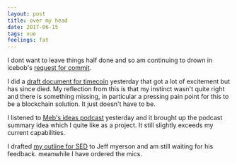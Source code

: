 ```yaml
---
layout: post
title: over my head
date: 2017-06-15
tags: vue
feelings: fat
---
```


I dont want to leave things half done and so am continuing to drown in icebob's [request for commit](https://github.com/icebob/vue-express-mongo-boilerplate/issues/48).

I did a [draft document for timecoin](https://docs.google.com/document/d/1gzYL2dAQEE_fwzWQuUuBjwlgPvlTjW7gudyiuld85wo/edit?usp=sharing) yesterday that got a lot of excitement but has since died. My reflection from this is that my instinct wasn't quite right and there is something missing, in particular a pressing pain point for this to be a blockchain solution. It just doesn't have to be.

I listened to [Meb's ideas podcast](http://mebfaber.com/podcast/) yesterday and it brought up the podcast summary idea which I quite like as a project. It still slightly exceeds my current capabilities.

I drafted [my outline for SED](https://docs.google.com/document/d/1SYh-ciMeEwPgIMwKJwvwDS4fMtupeGcJlkam5wKRySs/edit?usp=sharing) to Jeff myerson and am still waiting for his feedback. meanwhile I have ordered the mics.


